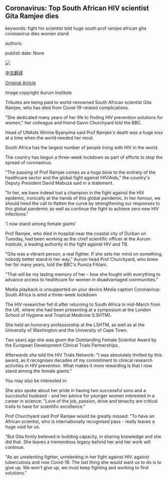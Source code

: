 ## Coronavirus: Top South African HIV scientist Gita Ramjee dies

keywords: fight hiv scientist told huge south prof ramjee african gita coronavirus dies women stand

authors: 

publish date: None

![](https://ichef.bbci.co.uk/news/1024/branded_news/123B7/production/_111497647_gita-ramjee.png)

[中文翻译](Coronavirus%3A%20Top%20South%20African%20HIV%20scientist%20Gita%20Ramjee%20dies_zh.md)

[Original Article](https://www.bbc.com/news/world-africa-52120265)

Image copyright Aurum Institute

Tributes are being paid to world-renowned South African scientist Gita Ramjee, who has died from Covid-19-related complications.

"She dedicated many years of her life to finding HIV prevention solutions for women," her colleague and friend Gavin Churchyard told the BBC.

Head of UNAids Winnie Byanyima said Prof Ramjee's death was a huge loss at a time when the world needed her most.

South Africa has the largest number of people living with HIV in the world.

The country has begun a three-week lockdown as part of efforts to stop the spread of coronavirus.

"The passing of Prof Ramjee comes as a huge blow to the entirety of the healthcare sector and the global fight against HIV/Aids," the country's Deputy President David Mabuza said in a statement.

"In her, we have indeed lost a champion in the fight against the HIV epidemic, ironically at the hands of this global pandemic. In her honour, we should heed the call to flatten the curve by strengthening our responses to this global pandemic as well as continue the fight to achieve zero new HIV infections."

'I now stand among female giants'

Prof Ramjee, who died in hospital near the coastal city of Durban on Tuesday, had been working as the chief scientific officer at the Aurum Institute, a leading authority in the fight against HIV and TB.

"Gita was a vibrant person, a real fighter. If she sets her mind on something, nobody better stand in her way," Aurum head Prof Churchyard, who knew her for many years, told the BBC's Pumza Fihlani.

"That will be my lasting memory of her - how she fought with everything to advance access to healthcare for women in disadvantaged communities."

Media playback is unsupported on your device Media caption Coronavirus: South Africa is amid a three-week lockdown

The HIV researcher fell ill after returning to South Africa in mid-March from the UK, where she had been presenting at a symposium at the London School of Hygiene and Tropical Medicine (LSHTM).

She held an honorary professorship at the LSHTM, as well as at the University of Washington and the University of Cape Town.

Two years ago she was given the Outstanding Female Scientist Award by the European Development Clinical Trials Partnerships.

Afterwards she told the HIV Trials Network: "I was absolutely thrilled by this award, as it recognises decades of my commitment to clinical research activities in HIV prevention. What makes it more rewarding is that I now stand among the female giants."

You may also be interested in:

She also spoke about her pride in having two successful sons and a successful husband - and her advice for younger women interested in a career in science: "Love of the job, passion, drive and tenacity are critical traits to have for scientific excellence."

Prof Churchyard said Prof Ramjee would be greatly missed: "To have an African scientist, who is internationally recognised pass - really leaves a huge void for us.

"But Gita firmly believed in building capacity, in sharing knowledge and she did that. She leaves a tremendous legacy behind her and her work will continue.

"As an unrelenting fighter, unrelenting in her fight against HIV, against tuberculosis and now Covid-19. The last thing she would want us to do is to give up. We won't give up, we must keep fighting and working to find solutions."